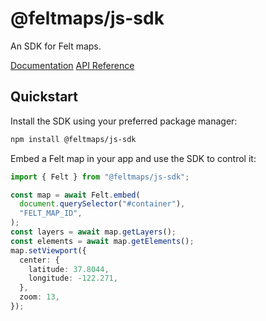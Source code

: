 # @feltmaps/js-sdk

An SDK for Felt maps.

[Documentation](https://developers.felt.com/js-sdk)
[API Reference](https://developers.felt.com/js-api)

## Quickstart

Install the SDK using your preferred package manager:

```bash
npm install @feltmaps/js-sdk
```

Embed a Felt map in your app and use the SDK to control it:

```typescript
import { Felt } from "@feltmaps/js-sdk";

const map = await Felt.embed(
  document.querySelector("#container"),
  "FELT_MAP_ID",
);
const layers = await map.getLayers();
const elements = await map.getElements();
map.setViewport({
  center: {
    latitude: 37.8044,
    longitude: -122.271,
  },
  zoom: 13,
});
```
